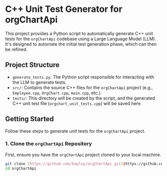 # C++ Unit Test Generator for orgChartApi

This project provides a Python script to automatically generate C++ unit tests for the `orgChartApi` codebase using a Large Language Model (LLM). It's designed to automate the initial test generation phase, which can then be refined.

## Project Structure

* `generate_tests.py`: The Python script responsible for interacting with the LLM to generate tests.
* `src/`: Contains the source C++ files for the `orgChartApi` project (e.g., `Employee.cpp`, `OrgChart.cpp`, `main.cpp`, etc.).
* `tests/`: This directory will be created by the script, and the generated C++ unit test file (`orgchart_unit_tests.cpp`) will be saved here.

## Getting Started

Follow these steps to generate unit tests for the `orgChartApi` project.

### 1. Clone the `orgChartApi` Repository

First, ensure you have the `orgChartApi` project cloned to your local machine.

```bash
git clone [https://github.com/keploy/orgChartApi.git](https://github.com/keploy/orgChartApi.git)
cd orgChartApi
